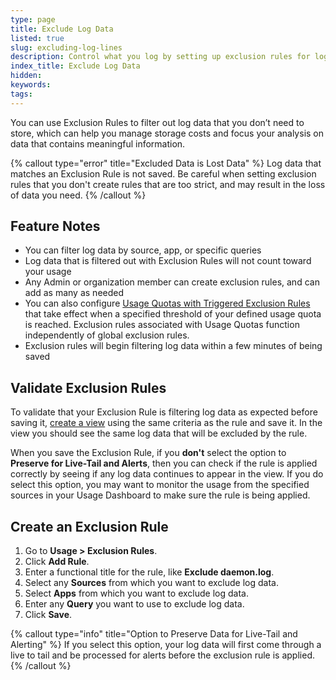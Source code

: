 ```yaml
---
type: page
title: Exclude Log Data
listed: true
slug: excluding-log-lines
description: Control what you log by setting up exclusion rules for logs that you don’t need to store
index_title: Exclude Log Data
hidden: 
keywords: 
tags: 
---
```


You can use Exclusion Rules to filter out log data that you don’t need to store, which can help you manage storage costs and focus your analysis on data that contains meaningful information. 

{% callout type="error" title="Excluded Data is Lost Data" %}
Log data that matches an Exclusion Rule is not saved. Be careful when setting exclusion rules that you don't create rules that are too strict, and may result in the loss of data you need.
{% /callout %}

## Feature Notes

- You can filter log data by source, app, or specific queries
- Log data that is filtered out with Exclusion Rules will not count toward your usage
- Any Admin or organization member can create exclusion rules, and can add as many as needed
- You can also configure [Usage Quotas with Triggered Exclusion Rules](/docs/usage-quotas) that take effect when a specified threshold of your defined usage quota is reached. Exclusion rules associated with Usage Quotas function independently of global exclusion rules. 
- Exclusion rules will begin filtering log data within a few minutes of being saved

## Validate Exclusion Rules 

To validate that your Exclusion Rule is filtering log data as expected before saving it, [create a view](/docs/views) using the same criteria as the rule and save it. In the view you should see the same log data that will be excluded by the rule. 

When you save the Exclusion Rule, if you **don't** select the option to **Preserve for Live-Tail and Alerts**, then you can check if the rule is applied correctly by seeing if any log data continues to appear in the view. If you do select this option, you may want to monitor the usage from the specified sources in your Usage Dashboard to make sure the rule is being applied.  

## Create an Exclusion Rule

1. Go to **Usage &gt; Exclusion Rules**.
2. Click **Add Rule**. 
3. Enter a functional title for the rule, like **Exclude daemon.log**.
4. Select any **Sources** from which you want to exclude log data. 
5. Select **Apps** from which you want to exclude log data. 
6. Enter any **Query** you want to use to exclude log data. 
7. Click **Save**.

{% callout type="info" title="Option to Preserve Data for Live-Tail and Alerting" %}
If you select this option, your log data will first come through a live to tail and be processed for alerts before the exclusion rule is applied.
{% /callout %}
